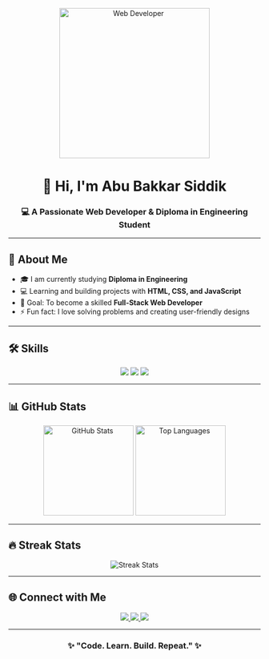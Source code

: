 <!-- Profile Header with Picture -->
<p align="center">
  <img src="https://raw.githubusercontent.com/abhisheknaiidu/abhisheknaiidu/master/code.gif" alt="Web Developer" width="300"/>
</p>

<h1 align="center">👋 Hi, I'm Abu Bakkar Siddik</h1>
<h3 align="center">💻 A Passionate Web Developer & Diploma in Engineering Student</h3>

---

## 🚀 About Me  
- 🎓 I am currently studying **Diploma in Engineering**  
- 💻 Learning and building projects with **HTML, CSS, and JavaScript**  
- 🌱 Goal: To become a skilled **Full-Stack Web Developer**  
- ⚡ Fun fact: I love solving problems and creating user-friendly designs  

---

## 🛠️ Skills  

<p align="center">
  <img src="https://img.shields.io/badge/HTML5-E34F26?style=for-the-badge&logo=html5&logoColor=white"/>
  <img src="https://img.shields.io/badge/CSS3-1572B6?style=for-the-badge&logo=css3&logoColor=white"/>
  <img src="https://img.shields.io/badge/JavaScript-F7DF1E?style=for-the-badge&logo=javascript&logoColor=black"/>
</p>

---

## 📊 GitHub Stats  

<p align="center">
  <img src="https://github-readme-stats.vercel.app/api?username=abubakkarsiddik123&show_icons=true&theme=radical" alt="GitHub Stats" height="180"/>
  <img src="https://github-readme-stats.vercel.app/api/top-langs/?username=abubakkarsiddik123&layout=compact&theme=radical" alt="Top Languages" height="180"/>
</p>

---

## 🔥 Streak Stats  

<p align="center">
  <img src="https://github-readme-streak-stats.herokuapp.com/?user=abubakkarsiddik123&theme=radical" alt="Streak Stats" />
</p>

---

## 🌐 Connect with Me  

<p align="center">
  <a href="mailto:your-email@example.com">
    <img src="https://img.shields.io/badge/Email-D14836?style=for-the-badge&logo=gmail&logoColor=white"/>
  </a>
  <a href="https://www.linkedin.com/in/YOUR-LINKEDIN">
    <img src="https://img.shields.io/badge/LinkedIn-0077B5?style=for-the-badge&logo=linkedin&logoColor=white"/>
  </a>
  <a href="https://YOUR-PORTFOLIO.com">
    <img src="https://img.shields.io/badge/Portfolio-000000?style=for-the-badge&logo=firefox&logoColor=white"/>
  </a>
</p>

---

<h3 align="center">✨ "Code. Learn. Build. Repeat." ✨</h3>
